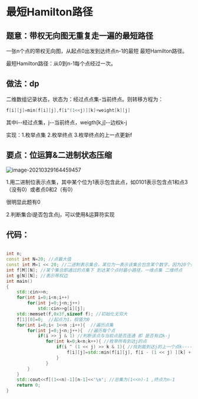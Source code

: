 #  最短Hamilton路径

## 题意：带权无向图无重复走一遍的最短路径

一张n个点的带权无向图，从起点0出发到达终点n-1的最短 最短Hamilton路径。

最短Hamilton路径：从0到n-1每个点经过一次。

## 做法：dp

二维数组记录状态，状态为：经过点点集-当前终点。则转移方程为：

```c++
f[i][j]=min(f[i][j],f[i^(1<<j)][k]+weight[k][j]
```

其中i--经过点集，j--当前终点，weigth[k,j]--边权k-j

实现：1.枚举点集 2.枚举终点 3.枚举终点的上一点更新f

## 要点：位运算&二进制状态压缩

![image-20210329164459457](C:\Users\pengxin\AppData\Roaming\Typora\typora-user-images\image-20210329164459457.png)

1.用二进制位表示点集，其中某个位为1表示包含此点，如0101表示包含点1和点3（没有0）或者点0和2（有0）

   很明显此题有0

2.判断集合i是否包含点j，可以使用&运算符实现

## 代码：

```c++

int n;
const int N=20; //点最大值
const int M=1 << 20; //二进制表示集合，某位为一表示该集合包含某个数字，因为20个点所以应该设置21位，左移20位
int f[M][N]; //某个集合即通过的点集下 到达某个点时最小路径，一维点集 二维终点
int g[N][N]; //表示带权边
int main()
{
    std::cin>>n;
    for(int i=0;i<n;i++)
        for(int j=0;j<n;j++)
            std::cin>>g[i][j];
    std::memset(f,0x3f,sizeof f); //初始化无穷大
    f[1][0]=0;  //起点为1，权值为0
    for(int i=0;i< 1<<n ;i++){  //遍历点集
        for(int j=0;j<n;j++){  //遍历每个点
            if(i >> j & 1) //判断该点与当前点是否连通 即 是否有边k-j
               for(int k=0;k<n;k++){ //枚举所有到达j的点
                   if(i ^ (1 << j) >> k & 1){ //找到能到达j的上一个点k-----先去掉j点再判断
                       f[i][j]=std::min(f[i][j], f[i - (1 << j) ][k] + g[k][j] ) ; //更新一下取最小值
                   }
               }
        }
    }
    std::cout<<f[(1<<n)-1][n-1]<<'\n'; //总集为(1<<n)-1 ,终点为n-1
    return 0;
}

```

